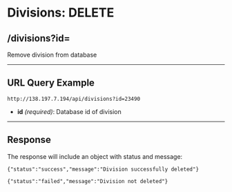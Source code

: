 # Divisions: DELETE

## /divisions?id=

Remove division from database

---

## URL Query Example

```
http://138.197.7.194/api/divisions?id=23490
```

- **id** *(required)*: Database id of division

---

## Response

The response will include an object with status and message: 


```
{"status":"success","message":"Division successfully deleted"}
```

```
{"status":"failed","message":"Division not deleted"}
```